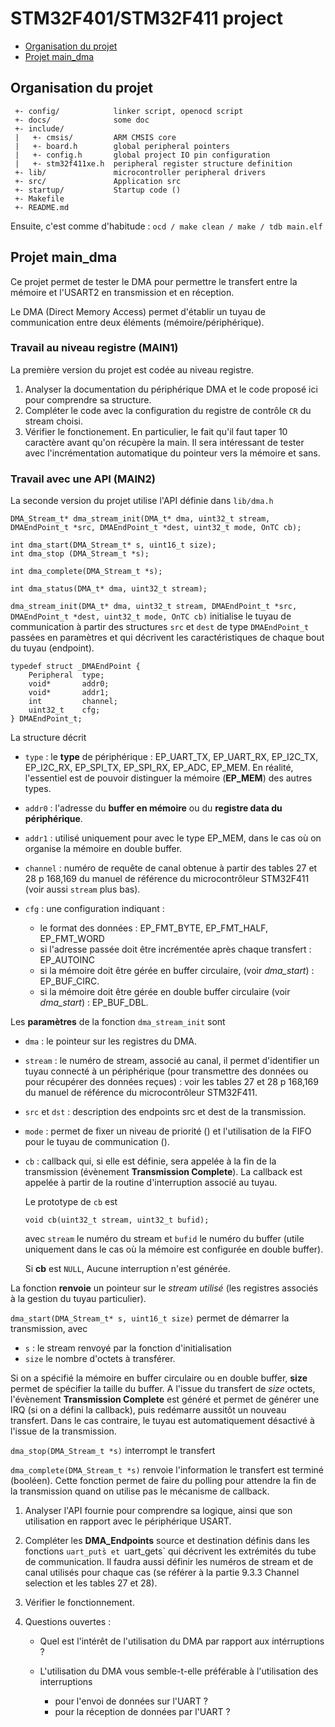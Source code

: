 # STM32F401/STM32F411 project

* [Organisation du projet](#about)
* [Projet main_dma](#dma)


<a id="about"></a>
## Organisation du projet

```
 +- config/            linker script, openocd script
 +- docs/              some doc
 +- include/
 |   +- cmsis/         ARM CMSIS core
 |   +- board.h        global peripheral pointers
 |   +- config.h       global project IO pin configuration
 |   +- stm32f411xe.h  peripheral register structure definition
 +- lib/               microcontroller peripheral drivers
 +- src/               Application src
 +- startup/           Startup code ()
 +- Makefile
 +- README.md
```

Ensuite, c'est comme d'habitude : `ocd / make clean / make / tdb main.elf`


<a id="dma"></a>
## Projet main_dma

Ce projet permet de tester le DMA pour permettre le transfert entre la mémoire
et l'USART2 en transmission et en réception.

Le DMA (Direct Memory Access) permet d'établir un tuyau de communication entre deux éléments (mémoire/périphérique).

### Travail au niveau registre (MAIN1)

La première version du projet est codée au niveau registre.

1. Analyser la documentation du périphérique DMA et le code proposé ici pour comprendre sa structure.
2. Compléter le code avec la configuration du registre de contrôle `CR` du stream choisi.
3. Vérifier le fonctionement. En particulier, le fait qu'il faut taper 10 caractère avant qu'on récupère la main. Il sera intéressant de tester avec l'incrémentation automatique du pointeur vers la mémoire et sans.


### Travail avec une API (MAIN2)

La seconde version du projet utilise l'API définie dans `lib/dma.h`

```
DMA_Stream_t* dma_stream_init(DMA_t* dma, uint32_t stream, DMAEndPoint_t *src, DMAEndPoint_t *dest, uint32_t mode, OnTC cb);

int dma_start(DMA_Stream_t* s, uint16_t size);
int dma_stop (DMA_Stream_t *s);

int dma_complete(DMA_Stream_t *s);

int dma_status(DMA_t* dma, uint32_t stream);

```

`dma_stream_init(DMA_t* dma, uint32_t stream, DMAEndPoint_t *src, DMAEndPoint_t *dest, uint32_t mode, OnTC cb)` initialise le tuyau de communication à partir des structures `src` et `dest` de type `DMAEndPoint_t` passées en paramètres et qui décrivent les caractéristiques de chaque bout du tuyau (endpoint).

```
typedef struct _DMAEndPoint {
	Peripheral	type;
	void*		addr0;
	void*		addr1;
	int			channel;
	uint32_t	cfg;
} DMAEndPoint_t;
```

La structure décrit

- `type` : le **type** de périphérique : EP_UART_TX, EP_UART_RX, EP_I2C_TX, EP_I2C_RX, EP_SPI_TX, EP_SPI_RX, EP_ADC, EP_MEM. En réalité, l'essentiel est de pouvoir distinguer la mémoire (**EP_MEM**) des autres types.
- `addr0` : l'adresse du **buffer en mémoire** ou du **registre data du périphérique**.
- `addr1` : utilisé uniquement pour avec le type EP_MEM, dans le cas où on organise la mémoire en double buffer.
- `channel` : numéro de requête de canal obtenue à partir des tables 27 et 28 p 168,169 du manuel de référence du microcontrôleur STM32F411 (voir aussi `stream` plus bas).
- `cfg` : une configuration indiquant :

	* le format des données : EP_FMT_BYTE, EP_FMT_HALF, EP_FMT_WORD
	* si l'adresse passée doit être incrémentée après chaque transfert : EP_AUTOINC
	* si la mémoire doit être gérée en buffer circulaire, (voir *dma_start*) : EP_BUF_CIRC.
	* si la mémoire doit être gérée en double buffer circulaire (voir *dma_start*) : EP_BUF_DBL.

Les **paramètres** de la fonction `dma_stream_init` sont

- `dma` : le pointeur sur les registres du DMA.
- `stream` : le numéro de stream, associé au canal, il permet d'identifier un tuyau connecté à un périphérique (pour transmettre des données ou pour récupérer des données reçues) : voir les tables 27 et 28 p 168,169 du manuel de référence du microcontrôleur STM32F411.
- `src` et `dst` : description des endpoints src et dest de la transmission.
- `mode` : permet de fixer un niveau de priorité () et l'utilisation de la FIFO pour le tuyau de communication ().
- `cb` : callback qui, si elle est définie, sera appelée à la fin de la transmission (évènement **Transmission Complete**). La callback est appelée à partir de la routine d'interruption associé au tuyau.

	Le prototype de `cb` est
	
	`void cb(uint32_t stream, uint32_t bufid);`
	
	avec `stream` le numéro du stream et `bufid` le numéro du buffer (utile uniquement dans le cas où la mémoire est configurée en double buffer).

	Si **cb** est `NULL`, Aucune interruption n'est générée.

La fonction **renvoie** un pointeur sur le *stream utilisé* (les registres associés à la gestion du tuyau particulier).


`dma_start(DMA_Stream_t* s, uint16_t size)` permet de démarrer la transmission, avec

- `s` : le stream renvoyé par la fonction d'initialisation
- `size` le nombre d'octets à transférer.

Si on a spécifié la mémoire en buffer circulaire ou en double buffer, **size** permet de spécifier la taille du buffer. A l'issue du transfert de *size* octets, l'évènement **Transmission Complete** est généré et permet de générer une IRQ (si on a défini la callback), puis redémarre aussitôt un nouveau transfert. Dans le cas contraire, le tuyau est automatiquement désactivé à l'issue de la transmission.

`dma_stop(DMA_Stream_t *s)` interrompt le transfert

`dma_complete(DMA_Stream_t *s)` renvoie l'information le transfert est terminé (booléen). Cette fonction permet de faire du polling pour attendre la fin de la transmission quand on utilise pas le mécanisme de callback.

1. Analyser l'API fournie pour comprendre sa logique, ainsi que son utilisation en rapport avec le périphérique USART.
2. Compléter les **DMA_Endpoints** source et destination définis dans les fonctions `uart_puts̀ et `uart_gets` qui décrivent les extrémités du tube de communication. Il faudra aussi définir les numéros de stream et de canal utilisés pour chaque cas (se référer à la partie 9.3.3 Channel selection et les tables 27 et 28).
3. Vérifier le fonctionnement.
4. Questions ouvertes :
	
	- Quel est l'intérêt de l'utilisation du DMA par rapport aux intérruptions ?
	- L'utilisation du DMA vous semble-t-elle préférable à l'utilisation des interruptions
		
		* pour l'envoi de données sur l'UART ?
		* pour la réception de données par l'UART ?
	
	